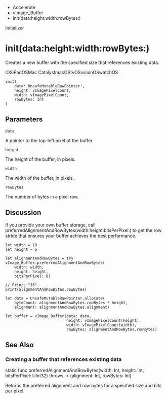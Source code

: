 

- Accelerate
- vImage_Buffer
-  init(data:height:width:rowBytes:) 

Initializer

# init(data:height:width:rowBytes:)

Creates a new buffer with the specified size that references existing data.

iOSiPadOSMac CatalystmacOStvOSvisionOSwatchOS

``` source
init(
    data: UnsafeMutableRawPointer!,
    height: vImagePixelCount,
    width: vImagePixelCount,
    rowBytes: Int
)
```

## Parameters 

`data`  

A pointer to the top-left pixel of the buffer.

`height`  

The height of the buffer, in pixels.

`width`  

The width of the buffer, in pixels.

`rowBytes`  

The number of bytes in a pixel row.

## Discussion

If you provide your own buffer storage, call preferredAlignmentAndRowBytes(width:height:bitsPerPixel:) to get the row stride that ensures your buffer achieves the best performance.

```
let width = 10
let height = 5

let alignmentAndRowBytes = try vImage_Buffer.preferredAlignmentAndRowBytes(
    width: width,
    height: height,
    bitsPerPixel: 8)

// Prints "16".
print(alignmentAndRowBytes.rowBytes)

let data = UnsafeMutableRawPointer.allocate(
    byteCount: alignmentAndRowBytes.rowBytes * height,
    alignment: alignmentAndRowBytes.alignment)

let buffer = vImage_Buffer(data: data,
                           height: vImagePixelCount(height),
                           width: vImagePixelCount(width),
                           rowBytes: alignmentAndRowBytes.rowBytes)
```

## See Also

### Creating a buffer that references existing data

static func preferredAlignmentAndRowBytes(width: Int, height: Int, bitsPerPixel: UInt32) throws -> (alignment: Int, rowBytes: Int)

Returns the preferred alignment and row bytes for a specified size and bits per pixel.

